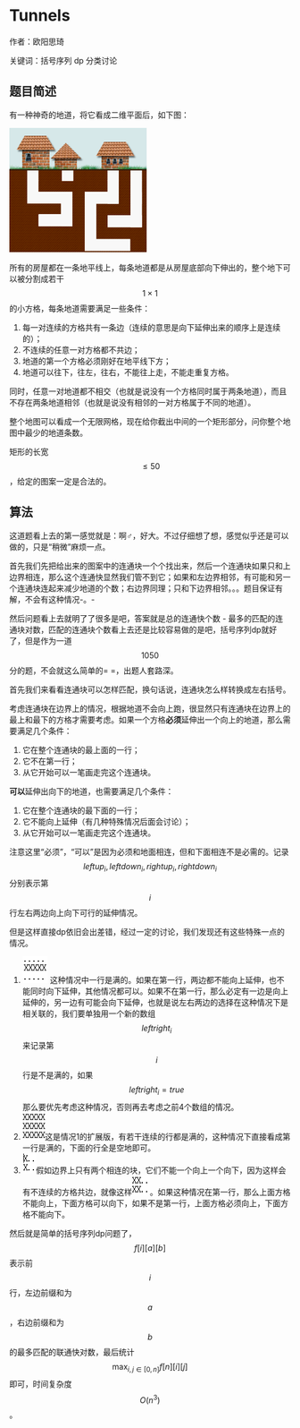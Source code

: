 # Tunnels

作者：欧阳思琦

关键词：括号序列 dp 分类讨论

## 题目简述

有一种神奇的地道，将它看成二维平面后，如下图：

![](/TC-SRM-574-div1-1050/0.jpg)

所有的房屋都在一条地平线上，每条地道都是从房屋底部向下伸出的，整个地下可以被分割成若干$$1\times 1$$的小方格，每条地道需要满足一些条件：

1. 每一对连续的方格共有一条边（连续的意思是向下延伸出来的顺序上是连续的）；
2. 不连续的任意一对方格都不共边；
3. 地道的第一个方格必须刚好在地平线下方；
4. 地道可以往下，往左，往右，不能往上走，不能走重复方格。

同时，任意一对地道都不相交（也就是说没有一个方格同时属于两条地道），而且不存在两条地道相邻（也就是说没有相邻的一对方格属于不同的地道）。

整个地图可以看成一个无限网格，现在给你截出中间的一个矩形部分，问你整个地图中最少的地道条数。

矩形的长宽$$\leq 50$$，给定的图案一定是合法的。

## 算法

这道题看上去的第一感觉就是：啊♂，好大。不过仔细想了想，感觉似乎还是可以做的，只是“稍微”麻烦一点。

首先我们先把给出来的图案中的连通块一个个找出来，然后一个连通块如果只和上边界相连，那么这个连通快显然我们管不到它；如果和左边界相邻，有可能和另一个连通块连起来减少地道的个数；右边界同理；只和下边界相邻。。。题目保证有解，不会有这种情况-。-

然后问题看上去就明了了很多是吧，答案就是总的连通快个数 - 最多的匹配的连通块对数，匹配的连通块个数看上去还是比较容易做的是吧，括号序列dp就好了，但是作为一道$$1050$$分的题，不会就这么简单的= =，出题人套路深。

首先我们来看看连通块可以怎样匹配，换句话说，连通块怎么样转换成左右括号。

考虑连通块在边界上的情况，根据地道不会向上跑，很显然只有连通块在边界上的最上和最下的方格才需要考虑。如果一个方格**必须**延伸出一个向上的地道，那么需要满足几个条件：

1. 它在整个连通块的最上面的一行；
2. 它不在第一行；
3. 从它开始可以一笔画走完这个连通块。

**可以**延伸出向下的地道，也需要满足几个条件：

1. 它在整个连通块的最下面的一行；
2. 它不能向上延伸（有几种特殊情况后面会讨论）；
3. 从它开始可以一笔画走完这个连通块。

注意这里“必须”，“可以”是因为必须和地面相连，但和下面相连不是必需的。记录$$leftup _ i, leftdown _ i, rightup _ i, rightdown _ i$$分别表示第$$i$$行左右两边向上向下可行的延伸情况。

但是这样直接dp依旧会出差错，经过一定的讨论，我们发现还有这些特殊一点的情况。

1. ![](1.png) 这种情况中一行是满的。如果在第一行，两边都不能向上延伸，也不能同时向下延伸，其他情况都可以。如果不在第一行，那么必定有一边是向上延伸的，另一边有可能会向下延伸，也就是说左右两边的选择在这种情况下是相关联的，我们要单独用一个新的数组$$leftright _ i$$来记录第$$i$$行是不是满的，如果$$leftright _ i=true$$那么要优先考虑这种情况，否则再去考虑之前4个数组的情况。
2. ![](2.png)这是情况1的扩展版，有若干连续的行都是满的，这种情况下直接看成第一行是满的，下面的行全是空地即可。
3. ![](3.png)假如边界上只有两个相连的块，它们不能一个向上一个向下，因为这样会有不连续的方格共边，就像这样![](4.png)。如果这种情况在第一行，那么上面方格不能向上，下面方格可以向下，如果不是第一行，上面方格必须向上，下面方格不能向下。

然后就是简单的括号序列dp问题了，$$f[i][ a][b]$$表示前$$i$$行，左边前缀和为$$a$$，右边前缀和为$$b$$的最多匹配的联通快对数，最后统计$$\max _ {i,j\in[0,n]} f[n][i][j]$$即可，时间复杂度$$O(n ^ 3)$$。

